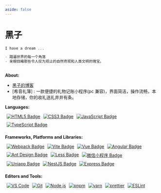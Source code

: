 ```yaml
---
aside: false
---
```


# 黑子

```js
I have a dream ...

- 踏遍世界的每一个角落
- 亲眼目睹那些令人叹为观止的自然奇观和人类文明的瑰宝。
                                                                        -- 小小程序猿
```

**About:**

- [黑子的博客](https://eheizi.github.io/heizi/)
- [希音礼簿] : 一款便捷的礼物记账小程序(pc 兼容)，界面简洁，操作流畅，本地存储，你的收礼送礼井井有条。

**Languages:**

 <div class="about-badge">
    <a href="https://www.w3.org/TR/html5/" target="_blank">
      <img src="https://img.shields.io/badge/HTML5-html5?logo=HTML5&logoColor=white&color=red" alt="HTML5 Badge" />
    </a>
    <a href="https://www.w3.org/Style/CSS/" target="_blank">
      <img src="https://img.shields.io/badge/css3-html5?logo=css3&logoColor=white&color=rgb(38%2C%2077%2C%20228)" alt="CSS3 Badge" />
    </a>
    <a href="https://www.javascript.com/" target="_blank">
      <img src="https://img.shields.io/badge/JavaScript-JavaScript?logo=javascript&logoColor=white&color=%23d1b514" alt="JavaScript Badge" />
    </a>
    <a href="https://www.typescriptlang.org/" target="_blank">
      <img src="https://img.shields.io/badge/TypeScript-TypeScript?logo=TypeScript&logoColor=white&color=%233179c7" alt="TypeScript Badge" />
    </a>
  </div>

**Frameworks, Platforms and Libraries:**

  <div class="about-badge">
    <a href="https://www.webpackjs.com/" target="_blank">
      <img src="https://img.shields.io/badge/WebPack-WebPack?logo=WebPack&logoColor=white&color=%231c79c2" alt="Webpack Badge" />
    </a>
    <a href="https://cn.vitejs.dev/" target="_blank">
      <img src="https://img.shields.io/badge/Vite-vite?logo=vite&logoColor=white&color=%23a657fc" alt="Vite Badge" />
    </a>
    <a href="https://cn.vuejs.org/" target="_blank">
      <img src="https://img.shields.io/badge/Vue-ffffff?logo=vue.js&logoColor=4FC08D" alt="Vue Badge" />
    </a>
    <a href="https://angular.io/" target="_blank">
      <img src="https://img.shields.io/badge/Angular-DD0031?logo=angular&logoColor=white" alt="Angular Badge" />
    </a>
    <a href="https://ant-design.antgroup.com/index-cn" target="_blank">
      <img src="https://img.shields.io/badge/Ant%20Design-1890FF?logo=ant-design&logoColor=white" alt="Ant Design Badge" />
    </a>
    <a href="http://lesscss.org/" target="_blank">
      <img src="https://img.shields.io/badge/Less-1D365D?logo=less&logoColor=white" alt="Less Badge" />
    </a>
    <a href="https://developers.weixin.qq.com/miniprogram/dev/framework/" target="_blank">
      <img src="https://img.shields.io/badge/微信小程序-07C160?logo=wechat&logoColor=white" alt="微信小程序 Badge" />
    </a>
    <a href="https://uniapp.dcloud.io/" target="_blank">
      <img src="https://img.shields.io/badge/Uniapp-00B57D" alt="Uniapp Badge" />
    </a>
    <a href="https://nestjs.com/" target="_blank">
      <img src="https://img.shields.io/badge/NestJS-E0234E?logo=nestjs&logoColor=white" alt="NestJS Badge" />
    </a>
    <a href="https://expressjs.com/" target="_blank">
      <img src="https://img.shields.io/badge/Express-000000?logo=express&logoColor=white" alt="Express Badge" />
    </a>
  </div>

**Editors and Tools:**

<div class="about-badge">
    <a href="https://code.visualstudio.com/" target="_blank" class="badge">
      <img src="https://img.shields.io/badge/VS%20Code-007ACC?logo=visual-studio-code&logoColor=white" alt="VS Code" />
    </a>
    <a href="https://git-scm.com/" target="_blank" class="badge">
      <img src="https://img.shields.io/badge/Git-F05033?logo=git&logoColor=white" alt="Git" />
    </a>
    <a href="https://nodejs.org/" target="_blank" class="badge">
      <img src="https://img.shields.io/badge/Node.js-339933?logo=node.js&logoColor=white" alt="Node.js" />
    </a>
    <a href="https://pnpm.io/" target="_blank" class="badge">
      <img src="https://img.shields.io/badge/pnpm-F69220?logo=pnpm&logoColor=white" alt="pnpm" />
    </a>
    <a href="https://yarnpkg.com/" target="_blank" class="badge">
      <img src="https://img.shields.io/badge/yarn-2C8EBB?logo=yarn&logoColor=white" alt="yarn" />
    </a>
    <a href="https://prettier.io/" target="_blank" class="badge">
      <img src="https://img.shields.io/badge/prettier-F7B93E?logo=prettier&logoColor=white" alt="prettier" />
    </a>
    <a href="https://eslint.org/" target="_blank" class="badge">
      <img src="https://img.shields.io/badge/ESLint-4B32C3?logo=eslint&logoColor=white" alt="ESLint" />
    </a>
  </div>

<style>
.about-badge{
    display: flex;
    flex-wrap: wrap;
    a {
        margin:0px 5px 10px;
        
    }
}

</style>
